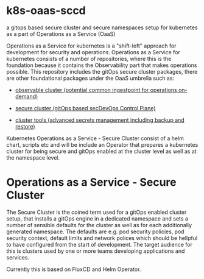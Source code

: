 # k8s-oaas-sccd
a gitops based secure cluster and secure namespaces setup for kubernetes as a part of Operations as a Service (OaaS)

Operations as a Service for kubernetes is a "shift-left" approach for development for security and operations. 
Operations as a Service for kubernetes consists of a number of repositories, where this is the foundation because it contains the Observability part that makes operations possible. 
This repository includes the gitOps secure cluster packages, there are other foundational packages under the OaaS umbrella such as:


* [observable cluster (potential common ingestpoint for operations on-demand)](https://github.com/neticdk/k8s-oaas-observability)

* [secure cluster (gitOps based secDevOps Control Plane)](https://github.com/neticdk/k8s-oaas-sccd)
  
* [cluster tools (advanced secrets management including backup and restore)](https://github.com/neticdk/k8s-oaas-tools)

Kubernetes Operations as a Service - Secure Cluster consist of a helm chart, scripts etc and will be include an Operator that prepares a kubernetes cluster for being secure and gitOps enabled at the cluster level as well as at the namespace level.

# Operations as a Service - Secure Cluster
The Secure Cluster is the coined term used for a gitOps enabled cluster setup, that installs a gitOps engine in a dedicated namespace and sets a number of sensible defaults for the cluster as well as for each additionally generated namespace.
The defaults are e.g. pod security policies, pod security context, default limits and network polices which should be hellpful to have configured from the start of development. The target audience for this is clusters used by one or more teams developing applications and services.

Currently this is based on FluxCD and Helm Operator.
